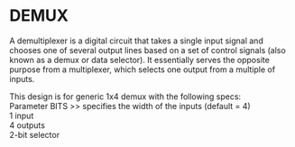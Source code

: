 # DEMUX 

A demultiplexer is a digital circuit that takes a single input signal and chooses one of several output lines based on a set of control signals (also known as a demux or data selector). It essentially serves the opposite purpose from a multiplexer, which selects one output from a multiple of inputs.

This design is for generic 1x4 demux with the following specs:                                                                                                                                                                                                                                                
Parameter BITS >> specifies the width of the inputs (default = 4)                                                                                                                                                                                                                                                
1 input                                                                                                                                                                                                                                                
4 outputs                                                                                                                                                                                                                                                
2-bit selector                                                                                                                                                                                                                                                

